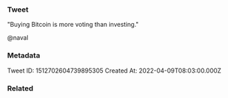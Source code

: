 ### Tweet
"Buying Bitcoin is more voting than investing."

@naval

### Metadata
Tweet ID: 1512702604739895305
Created At: 2022-04-09T08:03:00.000Z

### Related

